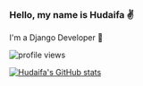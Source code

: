 
### Hello, my name is Hudaifa ✌️

I'm a Django Developer 💚

![profile views](https://komarev.com/ghpvc/?username=hudaifa-saleh&color=red)

[![Hudaifa's GitHub stats](https://github-readme-stats.vercel.app/api?username=hudaifa-saleh&theme=ambient_gradient&hide=&show_icons=true)](https://github.com/anuraghazra/github-readme-stats)
